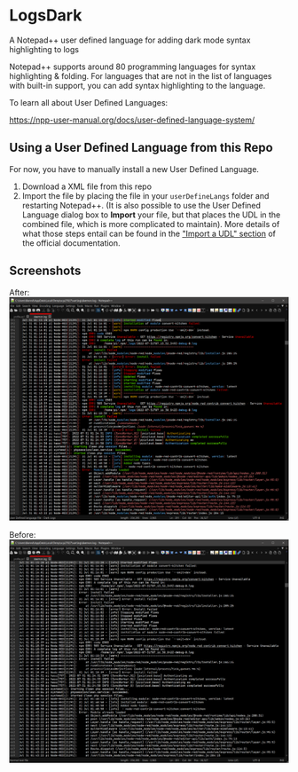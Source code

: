 # LogsDark
A Notepad++ user defined language for adding dark mode syntax highlighting to logs

Notepad++ supports around 80 programming languages for syntax highlighting & folding. For languages that are not in the list of languages with built-in support, you can add syntax highlighting to the language.

To learn all about User Defined Languages:

https://npp-user-manual.org/docs/user-defined-language-system/

## Using a User Defined Language from this Repo

For now, you have to manually install a new User Defined Language.

1. Download a XML file from this repo
2. Import the file by placing the file in your `userDefineLangs` folder and restarting Notepad++.  (It is also possible to use the User Defined Language dialog box to **Import** your file, but that places the UDL in the combined file, which is more complicated to maintain).  More details of what those steps entail can be found in the ["Import a UDL" section](https://npp-user-manual.org/docs/user-defined-language-system/#import-a-udl) of the official documentation.

## Screenshots

After:
<img src="DarkLogs.png">

Before:
<img src="PlainTextLog.png">